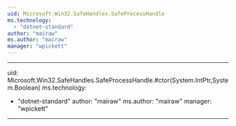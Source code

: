 ```yaml
---
uid: Microsoft.Win32.SafeHandles.SafeProcessHandle
ms.technology: 
  - "dotnet-standard"
author: "mairaw"
ms.author: "mairaw"
manager: "wpickett"
---
```


---
uid: Microsoft.Win32.SafeHandles.SafeProcessHandle.#ctor(System.IntPtr,System.Boolean)
ms.technology: 
  - "dotnet-standard"
author: "mairaw"
ms.author: "mairaw"
manager: "wpickett"
---
